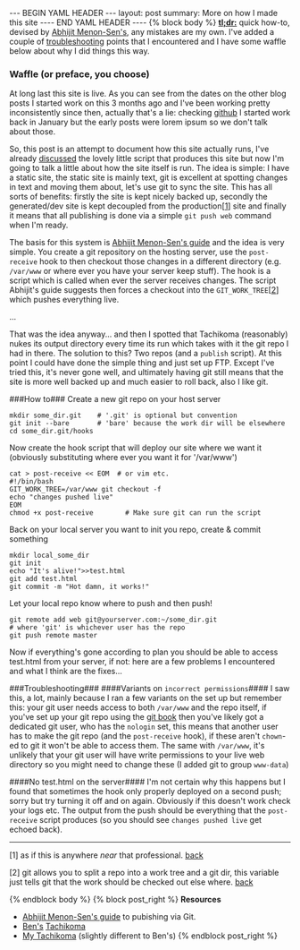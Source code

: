 --- BEGIN YAML HEADER ---
layout: post
summary: More on how I made this site
---- END YAML HEADER ----
{% block body %}
[**tl;dr:**](#showMeTheMoney) quick how-to, devised by [Abhijit Menon-Sen's](http://toroid.org/ams/git-website-howto "git website: how-to"), any mistakes are my own. I've added a couple of [troubleshooting](#itsAllGoneWrong "gun that trouble down") points that I encountered and I have some waffle below about why I did things this way.
### Waffle (or preface, you choose) ###
At long last this site is live. As you can see from the dates on the other blog posts I started work on this 3 months ago and I've been working pretty inconsistently since then, actually that's a lie: checking [github](https://github.com/SamLR/samlr_com/graphs/commit-activity "Commit Graphs") I started work back in January but the early posts were lorem ipsum so we don't talk about those.

So, this post is an attempt to document how this site actually runs, I've already [discussed](/posts/2013-03-07-Website.html "Website") the lovely little script that produces this site but now I'm going to talk a little about how the site itself is run. The idea is simple: I have a static site, the static site is mainly text, git is excellent at spotting changes in text and moving them about, let's use git to sync the site. This has all sorts of benefits: firstly the site is kept nicely backed up, secondly the generated/dev site is kept decoupled from the production[[1](#footnote1)<a id="Jumpback1"></a>] site and finally it means that all publishing is done via a simple `git push web` command when I'm ready.

The basis for this system is [Abhijit Menon-Sen's guide](http://toroid.org/ams/git-website-howto "git website: how-to") and the idea is very simple. You create a git repository on the hosting server, use the `post-receive` hook to then checkout those changes in a different directory (e.g. `/var/www` or where ever you have your server keep stuff). The hook is a script which is called when ever the server receives changes. The script Abhijit's guide suggests then forces a checkout into the `GIT_WORK_TREE`[[2](#footnote2)]<a id="Jumpback2"></a> which pushes everything live.

...

That was the idea anyway... and then I spotted that Tachikoma (reasonably) nukes its output directory every time its run which takes with it the git repo I had in there. The solution to this? Two repos (and a `publish` script). At this point I could have done the simple thing and just set up FTP. Except I've tried this, it's never gone well, and ultimately having git still means that the site is more well backed up and much easier to roll back, also I like git.

<a id="showMeTheMoney"></a>
###How to###
Create a new git repo on your host server 

    mkdir some_dir.git    # '.git' is optional but convention
    git init --bare       # 'bare' because the work dir will be elsewhere
    cd some_dir.git/hooks     

Now create the hook script that will deploy our site where we want it (obviously substituting where ever you want it for '/var/www')

    cat > post-receive << EOM  # or vim etc.
    #!/bin/bash
    GIT_WORK_TREE=/var/www git checkout -f
    echo "changes pushed live"
    EOM
    chmod +x post-receive        # Make sure git can run the script
    
Back on your local server you want to init you repo, create & commit something
    
    mkdir local_some_dir
    git init
    echo "It's alive!">>test.html 
    git add test.html
    git commit -m "Hot damn, it works!"
    
Let your local repo know where to push and then push!

    git remote add web git@yourserver.com:~/some_dir.git 
    # where 'git' is whichever user has the repo
    git push remote master
    
Now if everything's gone according to plan you should be able to access test.html from your server, if not: here are a few problems I encountered and what I think are the fixes...

<a id="itsAllGoneWrong"> </a>
###Troubleshooting###
####Variants on `incorrect permissions`####
I saw this, a lot, mainly because I ran a few variants on the set up but remember this: your git user needs access to both `/var/www` and the repo itself, if you've set up your git repo using the [git book](http://git-scm.com/book/en/Git-on-the-Server "Setting up a git server") then you've likely got a dedicated git user, who has the `nologin` set, this means that another user has to make the git repo (and the `post-receive` hook), if these aren't `chown`-ed to git it won't be able to access them. The same with `/var/www`, it's unlikely that your git user will have write permissions to your live web directory so you might need to change these (I added git to group `www-data`)

####No test.html on the server####
I'm not certain why this happens but I found that sometimes the hook only properly deployed on a second push; sorry but try turning it off and on again. Obviously if this doesn't work check your logs etc. The output from the push should be everything that the `post-receive` script produces (so you should see `changes pushed live` get echoed back).


----

[1]<a id="footnote1"></a> as if this is anywhere *near* that professional. [back](#Jumpback1)

[2]<a id="footnote2"></a> git allows you to split a repo into a work tree and a git dir, this variable just tells git that the work should be checked out else where. [back](#Jumpback2)

{% endblock body %}
{% block post_right %}
**Resources**

*  [Abhijit Menon-Sen's guide](http://toroid.org/ams/git-website-howto "git website: how-to") to pubishing via Git.
*  [Ben's](http://www.section9.co.uk/ "Section 9") [Tachikoma](https://github.com/OniDaito/Tachikoma "Github/OniDaito/Tachikoma")
*  [My Tachikoma](https://github.com/SamLR/Tachikoma "github/SamLR/Tachikoma") (slightly different to Ben's)
{% endblock post_right %}
